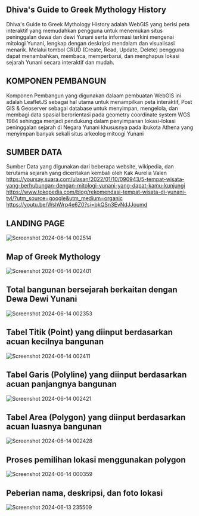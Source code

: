 
## Dhiva's Guide to Greek Mythology History

Dhiva's Guide to Greek Mythology History adalah WebGIS yang berisi peta interaktif yang memudahkan pengguna untuk menemukan situs peninggalan dewa dan dewi Yunani serta informasi terkini mengenai mitologi Yunani, lengkap dengan deskripsi mendalam dan visualisasi menarik. Melalui tombol CRUD (Create, Read, Update, Delete) pengguna dapat menambahkan, membaca, memperbarui, dan menghapus lokasi sejarah Yunani secara interaktif dan mudah.

## KOMPONEN PEMBANGUN
Komponen Pembangun yang digunakan dalaam pembuatan WebGIS ini adalah LeafletJS sebagai hal utama untuk menampilkan peta interaktif, Post GIS & Geoserver sebagai database untuk menyimpan, mengelola, dan membagi data spasial berorientasi pada geometry coordinate system WGS 1984 sehingga menjadi pendukung dalam penyimpanan lokasi-lokasi peninggalan sejarah di Negara Yunani khususnya pada ibukota Athena yang menyimpan banyak sekali situs arkeolog mitoogi Yunani

## SUMBER DATA
Sumber Data yang digunakan dari beberapa website, wikipedia, dan terutama sejarah yang diceritakan kembali oleh Kak Aurelia Valen
https://yoursay.suara.com/ulasan/2022/01/10/090943/5-tempat-wisata-yang-berhubungan-dengan-mitologi-yunani-yang-dapat-kamu-kunjungi
https://www.tokopedia.com/blog/rekomendasi-tempat-wisata-di-yunani-tvl/?utm_source=google&utm_medium=organic
https://youtu.be/WshWrp4e6Z0?si=bkQSn3EvNdJJoumd

## LANDING PAGE
![Screenshot 2024-06-14 002514](https://github.com/dhiiivvaa/PGWL_Responsi_Dhiva/assets/142877556/256be25d-d95e-432e-be68-db96a3e3a72b)

## Map of Greek Mythology
![Screenshot 2024-06-14 002401](https://github.com/dhiiivvaa/PGWL_Responsi_Dhiva/assets/142877556/c696d782-8174-4eab-bfea-61466147b3d5)

## Total bangunan bersejarah berkaitan dengan Dewa Dewi Yunani
![Screenshot 2024-06-14 002353](https://github.com/dhiiivvaa/PGWL_Responsi_Dhiva/assets/142877556/c5b20047-810e-464d-a606-247130863e36)

## Tabel Titik (Point) yang diinput berdasarkan acuan kecilnya bangunan
![Screenshot 2024-06-14 002411](https://github.com/dhiiivvaa/PGWL_Responsi_Dhiva/assets/142877556/5ef6bd91-22b4-4370-96ee-5ce0c232b343)

## Tabel Garis (Polyline) yang diinput berdasarkan acuan panjangnya bangunan
![Screenshot 2024-06-14 002421](https://github.com/dhiiivvaa/PGWL_Responsi_Dhiva/assets/142877556/8f21a1fc-26e5-4e7b-aab8-68488b7035e8)

## Tabel Area (Polygon) yang diinput berdasarkan acuan luasnya bangunan
![Screenshot 2024-06-14 002428](https://github.com/dhiiivvaa/PGWL_Responsi_Dhiva/assets/142877556/110b4920-3b0f-49a2-bec2-2673e8802300)

## Proses pemilihan lokasi menggunakan polygon
![Screenshot 2024-06-14 000359](https://github.com/dhiiivvaa/PGWL_Responsi_Dhiva/assets/142877556/50310750-03a4-4723-9540-333e03c11516)

## Peberian nama, deskripsi, dan foto lokasi
![Screenshot 2024-06-13 235509](https://github.com/dhiiivvaa/PGWL_Responsi_Dhiva/assets/142877556/136185eb-c965-43e0-a01d-d67fa85e4bc8)

